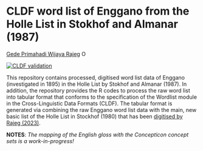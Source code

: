 CLDF word list of Enggano from the Holle List in Stokhof and Almanar
(1987)
================
[Gede Primahadi Wijaya
Rajeg](https://www.ling-phil.ox.ac.uk/people/gede-rajeg)
<a itemprop="sameAs" content="https://orcid.org/0000-0002-2047-8621" href="https://orcid.org/0000-0002-2047-8621" target="orcid.widget" rel="noopener noreferrer" style="vertical-align:top;"><img src="https://orcid.org/sites/default/files/images/orcid_16x16.png" style="width:1em;margin-right:.5em;" alt="ORCID iD icon"></a>

<!-- README.md is generated from README.Rmd. Please edit that file -->
<!-- badges: start -->

[![CLDF
validation](https://github.com/intercontinental-dictionary-series/ids/workflows/CLDF-validation/badge.svg)](https://github.com/engganolang/holle-list-enggano-1895/actions?query=workflow%3ACLDF-validation)
<!-- badges: end -->

This repository contains processed, digitised word list data of Enggano
(investigated in 1895) in the Holle List by Stokhof and Almanar (1987).
In addition, the repository provides the R codes to process the raw word
list into tabular format that conforms to the specification of the
Wordlist module in the Cross-Linguistic Data Formats (CLDF). The tabular
format is generated via combining the raw Enggano word list data with
the main, new basic list of the Holle List in Stockhof (1980) that has
been [digitised by Rajeg
(2023)](https://engganolang.github.io/digitised-holle-list/).

**NOTES**: *The mapping of the English gloss with the Concepticon
concept sets is a work-in-progress!*
